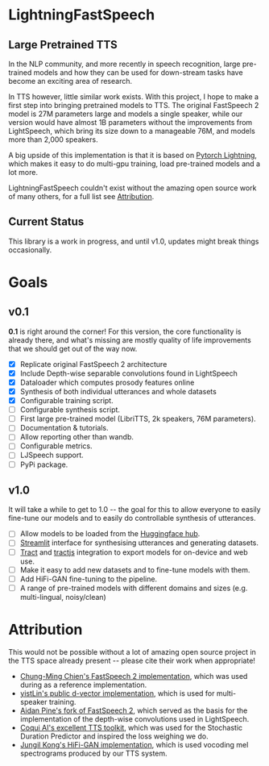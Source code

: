 # LightningFastSpeech

## Large Pretrained TTS

In the NLP community, and more recently in speech recognition, large pre-trained models and how they can be used for down-stream tasks have become an exciting area of research.

In TTS however, little similar work exists. With this project, I hope to make a first step into bringing pretrained models to TTS.
The original FastSpeech 2 model is 27M parameters large and models a single speaker, while our version would have almost 1B parameters without the improvements from LightSpeech, which bring its size down to a manageable 76M, and models more than 2,000 speakers.

A big upside of this implementation is that it is based on [Pytorch Lightning](https://www.pytorchlightning.ai/), which makes it easy to do multi-gpu training, load pre-trained models and a lot more.

LightningFastSpeech couldn't exist without the amazing open source work of many others, for a full list see [Attribution](#attribution).

## Current Status

This library is a work in progress, and until v1.0, updates might break things occasionally.

# Goals

## v0.1

**0.1** is right around the corner! For this version, the core functionality is already there, and what's missing are mostly quality of life improvements that we should get out of the way now.

- [x] Replicate original FastSpeech 2 architecture
- [x] Include Depth-wise separable convolutions found in LightSpeech
- [x] Dataloader which computes prosody features online
- [x] Synthesis of both individual utterances and whole datasets
- [x] Configurable training script.
- [ ] Configurable synthesis script.
- [ ] First large pre-trained model (LibriTTS, 2k speakers, 76M parameters).
- [ ] Documentation & tutorials.
- [ ] Allow reporting other than wandb.
- [ ] Configurable metrics.
- [ ] LJSpeech support.
- [ ] PyPi package.

## v1.0

It will take a while to get to 1.0 -- the goal for this to allow everyone to easily fine-tune our models and to easily do controllable synthesis of utterances.

- [ ] Allow models to be loaded from the [Huggingface hub](huggingface.co/models).
- [ ] [Streamlit](https://streamlit.io/) interface for synthesising utterances and generating datasets.
- [ ] [Tract](https://github.com/sonos/tract) and [tractjs](https://bminixhofer.github.io/tractjs/) integration to export models for on-device and web use.
- [ ] Make it easy to add new datasets and to fine-tune models with them.
- [ ] Add HiFi-GAN fine-tuning to the pipeline.
- [ ] A range of pre-trained models with different domains and sizes (e.g. multi-lingual, noisy/clean)

# Attribution

This would not be possible without a lot of amazing open source project in the TTS space already present -- please cite their work when appropriate!

- [Chung-Ming Chien's FastSpeech 2 implementation](https://github.com/ming024/FastSpeech2), which was used during as a reference implementation.
- [yistLin's public d-vector implementation](https://github.com/yistLin/dvector), which is used for multi-speaker training.
- [Aidan Pine's fork of FastSpeech 2](https://github.com/roedoejet/FastSpeech2), which served as the basis for the implementation of the depth-wise convolutions used in LightSpeech.
- [Coqui AI's excellent TTS toolkit](https://github.com/coqui-ai/TTS), which was used for the Stochastic Duration Predictor and inspired the loss weighing we do.
- [Jungil Kong's HiFi-GAN implementation](https://github.com/jik876/hifi-gan), which is used vocoding mel spectrograms produced by our TTS system.
